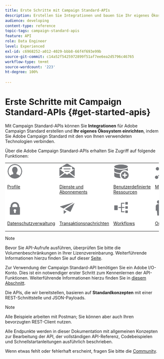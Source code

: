 ```yaml
---
title: Erste Schritte mit Campaign Standard-APIs
description: Erstellen Sie Integrationen und bauen Sie Ihr eigenes Ökosystem, indem Sie Campaign mit einer Reihe von Technologien verbinden.
audience: developing
content-type: reference
topic-tags: campaign-standard-apis
feature: API
role: Data Engineer
level: Experienced
exl-id: c6968252-a012-4029-bbb8-66f4f693e99b
source-git-commit: c14a52f5425972899f51af7ee6ea2d5796c46765
workflow-type: tm+mt
source-wordcount: '223'
ht-degree: 100%

---
```


# Erste Schritte mit Campaign Standard-APIs {#get-started-apis}

Mit Campaign Standard-APIs können Sie **Integrationen** für Adobe Campaign Standard erstellen und **Ihr eigenes Ökosystem einrichten**, indem Sie Adobe Campaign Standard mit den von Ihnen verwendeten Technologien verbinden.

Über die Adobe Campaign Standard-APIs erhalten Sie Zugriff auf folgende Funktionen:

<table style="table-layout:fixed; margin-top: 0px; margin-bottom: 0px;">
<tbody><tr style="border: 0;background-color: #FFFFFF;">
<td valign="top"><a href="../../api/using/retrieving-profiles.md"><img width="50px" alt="Bedingungen" src="assets/icon_profile.svg"/></a><p><a href="../../api/using/retrieving-profiles.md">Profile</a></p></td>
<td valign="top"><a href="../../api/using/creating-a-service.md"><img width="50px" alt="Bedingungen" src="assets/icon_services.svg"/></a><p><a href="../../api/using/creating-a-service.md">Dienste und Abonnements</a></p></td>
<td valign="top"><a href="../../api/using/interacting-with-custom-resources.md"><img width="50px" alt="Bedingungen" src="assets/icon_customresources.svg"/></a><p><a href="../../api/using/interacting-with-custom-resources.md">Benutzerdefinierte Ressourcen</a></p></td>
<td valign="top"><a href="../../api/using/interacting-with-marketing-history.md"><img width="50px" alt="Bedingungen" src="assets/icon_marketinghistory.svg"/></a><p><a href="../../api/using/interacting-with-marketing-history.md">Marketing-Verlauf</a></p></td>
</tr>
<tr style="border: 0;background-color: #FFFFFF;">
<td valign="top"><a href="../../api/using/creating-a-privacy-request.md"><img width="50px" alt="Bedingungen" src="assets/icon_privacy.svg"/></a><p><a href="../../api/using/creating-a-privacy-request.md">Datenschutzverwaltung</a></p></td>
<td valign="top"><a href="../../api/using/managing-transactional-messages.md"><img width="50px" alt="Bedingungen" src="assets/icon_transactionalmessage.svg"/></a><p><a href="../../api/using/managing-transactional-messages.md">Transaktionsnachrichten</a></p></td>
<td valign="top"><a href="../../api/using/controlling-a-workflow.md"><img width="50px" alt="Bedingungen" src="assets/icon_workflows.svg"/></a><p><a href="../../api/using/controlling-a-workflow.md">Workflows</a></p></td>
<td valign="top"><a href="../../api/using/retrieving-an-organizational-unit.md"><img width="50px" alt="Bedingungen" src="assets/icon_units.svg"/></a><p><a href="../../api/using/retrieving-an-organizational-unit.md">Organisationseinheiten</a></p></td>
</tr></tbody></table>

>[!NOTE]
>
>Bevor Sie API-Aufrufe ausführen, überprüfen Sie bitte die Volumenbeschränkungen in Ihrer Lizenzvereinbarung. Weiterführende Informationen hierzu finden Sie auf dieser [Seite](https://helpx.adobe.com/de/legal/product-descriptions/campaign-standard.html#ITInfrastructureResourcesbyActiveProfilesTiers).

Zur Verwendung der Campaign Standard-API benötigen Sie ein Adobe I/O-Konto. Dies ist ein notwendiger erster Schritt zum Kennenlernen der API-Funktionen.
Weiterführende Informationen hierzu finden Sie in [diesem Abschnitt](../../api/using/setting-up-api-access.md).

Die APIs, die wir bereitstellen, basieren auf **Standardkonzepten** mit einer REST-Schnittstelle und JSON-Payloads.

>[!NOTE]
>
>Alle Beispiele arbeiten mit Postman; Sie können aber auch Ihren bevorzugten REST-Client nutzen.

Alle Endpunkte werden in dieser Dokumentation mit allgemeinen Konzepten zur Bearbeitung der API, der vollständigen API-Referenz, Codebeispielen und Schnellstartanleitungen ausführlich beschrieben.

Wenn etwas fehlt oder fehlerhaft erscheint, fragen Sie bitte die [Community](https://experienceleaguecommunities.adobe.com/t5/adobe-campaign-standard/ct-p/adobe-campaign-standard-community).
